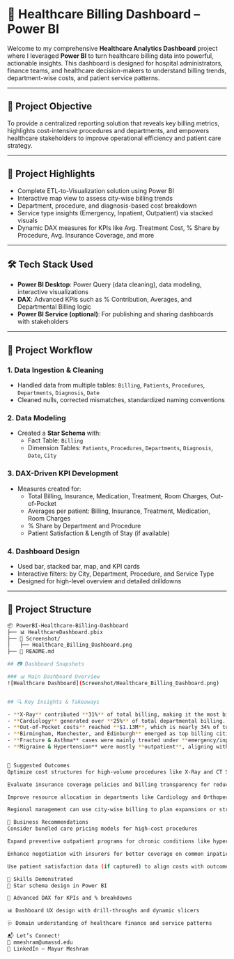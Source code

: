 # 🏥 Healthcare Billing Dashboard – Power BI

Welcome to my comprehensive **Healthcare Analytics Dashboard** project where I leveraged **Power BI** to turn healthcare billing data into powerful, actionable insights. This dashboard is designed for hospital administrators, finance teams, and healthcare decision-makers to understand billing trends, department-wise costs, and patient service patterns.

---

## 🎯 Project Objective

To provide a centralized reporting solution that reveals key billing metrics, highlights cost-intensive procedures and departments, and empowers healthcare stakeholders to improve operational efficiency and patient care strategy.

---

## 🌟 Project Highlights

- Complete ETL-to-Visualization solution using Power BI  
- Interactive map view to assess city-wise billing trends  
- Department, procedure, and diagnosis-based cost breakdown  
- Service type insights (Emergency, Inpatient, Outpatient) via stacked visuals  
- Dynamic DAX measures for KPIs like Avg. Treatment Cost, % Share by Procedure, Avg. Insurance Coverage, and more  

---

## 🛠️ Tech Stack Used

- **Power BI Desktop**: Power Query (data cleaning), data modeling, interactive visualizations  
- **DAX**: Advanced KPIs such as % Contribution, Averages, and Departmental Billing logic  
- **Power BI Service (optional)**: For publishing and sharing dashboards with stakeholders  

---

## 🔄 Project Workflow

### 1. Data Ingestion & Cleaning
- Handled data from multiple tables: `Billing`, `Patients`, `Procedures`, `Departments`, `Diagnosis`, `Date`  
- Cleaned nulls, corrected mismatches, standardized naming conventions  

### 2. Data Modeling
- Created a **Star Schema** with:  
  - Fact Table: `Billing`  
  - Dimension Tables: `Patients`, `Procedures`, `Departments`, `Diagnosis`, `Date`, `City`  

### 3. DAX-Driven KPI Development
- Measures created for:  
  - Total Billing, Insurance, Medication, Treatment, Room Charges, Out-of-Pocket  
  - Averages per patient: Billing, Insurance, Treatment, Medication, Room Charges  
  - % Share by Department and Procedure  
  - Patient Satisfaction & Length of Stay (if available)  

### 4. Dashboard Design
- Used bar, stacked bar, map, and KPI cards  
- Interactive filters: by City, Department, Procedure, and Service Type  
- Designed for high-level overview and detailed drilldowns  

---

## 📁 Project Structure

```bash
📦 PowerBI-Healthcare-Billing-Dashboard
├── 📊 HealthcareDashboard.pbix
├── 📁 Screenshot/
│   ├── Healthcare_Billing_Dashboard.png
├── 📄 README.md

## 📷 Dashboard Snapshots

### 📊 Main Dashboard Overview
![Healthcare Dashboard](Screenshot/Healthcare_Billing_Dashboard.png) 


## 🔍 Key Insights & Takeaways

- **X-Ray** contributed **31%** of total billing, making it the most billed procedure. This reflects heavy usage in diagnostics or imaging-based care.
- **Cardiology** generated over **25%** of total departmental billing. High volume or high-cost cardiac procedures may be driving this.
- **Out-of-Pocket costs** reached **$1.13M**, which is nearly 34% of total billing. This indicates potential gaps in insurance coverage or high deductibles.
- **Birmingham, Manchester, and Edinburgh** emerged as top billing cities, suggesting larger hospitals or more critical care centers.
- **Fracture & Asthma** cases were mainly treated under **emergency/inpatient** services, implying acute care demand.
- **Migraine & Hypertension** were mostly **outpatient**, aligning with standard chronic care models.


🚀 Suggested Outcomes
Optimize cost structures for high-volume procedures like X-Ray and CT Scan

Evaluate insurance coverage policies and billing transparency for reducing out-of-pocket burden

Improve resource allocation in departments like Cardiology and Orthopedics

Regional management can use city-wise billing to plan expansions or streamline operations

📌 Business Recommendations
Consider bundled care pricing models for high-cost procedures

Expand preventive outpatient programs for chronic conditions like hypertension

Enhance negotiation with insurers for better coverage on common inpatient treatments

Use patient satisfaction data (if captured) to align costs with outcomes

🧠 Skills Demonstrated
🧩 Star schema design in Power BI

🔢 Advanced DAX for KPIs and % breakdowns

📊 Dashboard UX design with drill-throughs and dynamic slicers

🩺 Domain understanding of healthcare finance and service patterns

📬 Let’s Connect!
📧 mmeshram@umassd.edu
🔗 LinkedIn – Mayur Meshram
